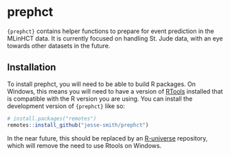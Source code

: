 
<!-- README.md is generated from README.Rmd. Please edit that file -->

# prephct

<!-- badges: start -->
<!-- badges: end -->

`{prephct}` contains helper functions to prepare for event prediction in
the MLinHCT data. It is currently focused on handling St. Jude data,
with an eye towards other datasets in the future.

## Installation

To install prephct, you will need to be able to build R packages. On
Windows, this means you will need to have a version of
[RTools](https://cran.r-project.org/bin/windows/Rtools/ "RTools: Toolchains for building R and R packages from source on Windows")
installed that is compatible with the R version you are using. You can
install the development version of `{prephct}` like so:

``` r
# install.packages("remotes")
remotes::install_github("jesse-smith/prephct")
```

In the near future, this should be replaced by an
[R-universe](https://r-universe.dev/search/ "R-universe: personal package repositories for R!")
repository, which will remove the need to use Rtools on Windows.

